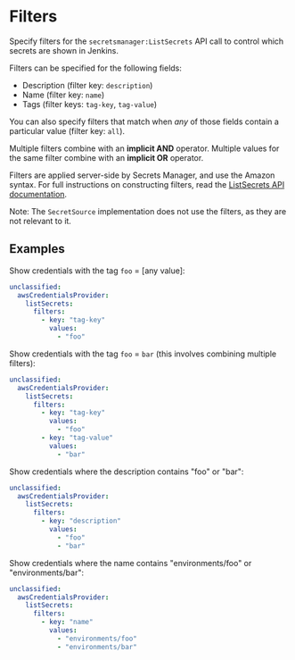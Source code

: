 # Filters

Specify filters for the `secretsmanager:ListSecrets` API call to control which secrets are shown in Jenkins.

Filters can be specified for the following fields:

- Description (filter key: `description`)
- Name (filter key: `name`)
- Tags (filter keys: `tag-key`, `tag-value`)

You can also specify filters that match when *any* of those fields contain a particular value (filter key: `all`).

Multiple filters combine with an **implicit AND** operator. Multiple values for the same filter combine with an **implicit OR** operator.

Filters are applied server-side by Secrets Manager, and use the Amazon syntax. For full instructions on constructing filters, read the [ListSecrets API documentation](https://docs.aws.amazon.com/secretsmanager/latest/apireference/API_ListSecrets.html).

Note: The `SecretSource` implementation does not use the filters, as they are not relevant to it.

## Examples

Show credentials with the tag `foo` = [any value]:

```yaml
unclassified:
  awsCredentialsProvider:
    listSecrets:
      filters:
        - key: "tag-key"
          values:
            - "foo"
```

Show credentials with the tag `foo` = `bar` (this involves combining multiple filters):

```yaml
unclassified:
  awsCredentialsProvider:
    listSecrets:
      filters:
        - key: "tag-key"
          values:
            - "foo"
        - key: "tag-value"
          values:
            - "bar"
```

Show credentials where the description contains "foo" or "bar":

```yaml
unclassified:
  awsCredentialsProvider:
    listSecrets:
      filters:
        - key: "description"
          values:
            - "foo"
            - "bar"
```

Show credentials where the name contains "environments/foo" or "environments/bar":

```yaml
unclassified:
  awsCredentialsProvider:
    listSecrets:
      filters:
        - key: "name"
          values:
            - "environments/foo"
            - "environments/bar"
```